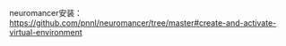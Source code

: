 neuromancer安装：https://github.com/pnnl/neuromancer/tree/master#create-and-activate-virtual-environment
